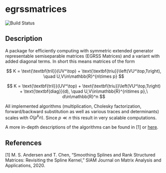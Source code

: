 # egrssmatrices

![Build Status](https://github.com/mipals/egrssmatrices/actions/workflows/python-app.yml/badge.svg?branch=main)

## Description
A package for efficiently computing with symmetric extended generator representable semiseparable matrices (EGRSS Matrices) and a variant with added diagonal terms. In short this means matrices of the form

$$
K = \text{\textbf{tril}}(UV^\top) + \text{\textbf{triu}}\left(VU^\top,1\right), \quad U,V\in\mathbb{R}^{n\times p}
$$

$$
K = \text{\textbf{tril}}(UV^\top) + \text{\textbf{triu}}\left(VU^\top,1\right) + \text{\textbf{diag}}(d), \quad U,V\in\mathbb{R}^{n\times p},\ d\in\mathbb{R}^n
$$

All implemented algorithms (multiplication, Cholesky factorization, forward/backward substitution as well as various traces and determinants) scales with $O(p^kn)$. Since $p \ll n$ this result in very scalable computations.

A more in-depth descriptions of the algorithms can be found in [1] or [here](https://github.com/mipals/SmoothingSplines.jl/blob/master/mt_mikkel_paltorp.pdf).

## References
[1] M. S. Andersen and T. Chen, “Smoothing Splines and Rank Structured Matrices: Revisiting the Spline Kernel,” SIAM Journal on Matrix Analysis and Applications, 2020.
